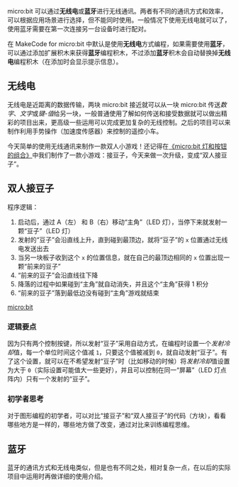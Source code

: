 micro:bit 可以通过**无线电**或**蓝牙**进行无线通讯。两者有不同的通讯方式和效率，可以根据应用场景进行选择，但不能同时使用。一般情况下使用无线电就可以了，使用蓝牙需要在第一次连接另一台设备时进行配对。

在 MakeCode for micro:bit 中默认是使用**无线电**方式编程，如果需要使用**蓝牙**，可以通过添加扩展积木来获得**蓝牙**编程积木，不过添加**蓝牙**积木会自动替换掉**无线电**编程积木（在添加时会显示提示信息）。

## 无线电

无线电是近距离的数据传输，两块 micro:bit 接近就可以从一块 micro:bit 传送*数字*、*文字*或*键-值*给另一块，一般普通使用了解如何传送和接受数据就可以做出精彩的项目出来，更高级一些运用可以完成更加复杂的无线控制。之后的项目可以来制作利用手势操作（加速度传感器）来控制的遥控小车。

今天简单的使用无线通讯来制作一款双人小游戏！还记得在[《micro:bit 灯和按钮的组合》](/2018/0513/)中我们制作了一款小游戏：接豆子，今天来做一次升级，变成“双人接豆子”。

## 双人接豆子

程序逻辑：

1. 启动后，通过 A（左） 和 B（右）移动“主角”（LED 灯），当停下来就发射一颗“豆子”（LED 灯）
2. 发射的“豆子”会沿直线上升，直到碰到最顶边，就将“豆子”的 `x` 位置通过无线电发送出去
3. 当另一块板子收到这个 `x` 的位置信息，就在自己的最顶边相同的 `x` 位置出现一颗“前来的豆子”
4. “前来的豆子”会沿直线往下降
5. 降落的过程中如果碰到“主角”就自动消失，并且这个“主角”获得 1 积分
6. “前来的豆子”落到最低边没有碰到“主角”游戏就结束

[micro:bit](https://makecode.microbit.org/#pub:_Pvz3McPUj2uz ':include :type=iframe')

### 逻辑要点

因为只有两个控制按键，所以发射“豆子”采用自动方式，在编程时设置一个*发射冷却*值，每一个单位时间这个值减 `1`，只要这个值被减到 `0`，就自动发射“豆子”。有了这个设置，就可以在不希望发射“豆子”时（比如移动的时候）将*发射冷却*值设置为大于 `0`（实际设置可能值大一些更好），并且可以控制在同一“屏幕”（LED 灯点阵内）只有一个发射的“豆子”。

### 初学者思考

对于图形编程的初学者，可以对比“接豆子”和“双人接豆子”的代码（方块），看看哪些地方是一样的，哪些地方做了改变，通过对比来训练编程思维。

## 蓝牙

蓝牙的通讯方式和无线电类似，但是也有不同之处，相对复杂一点，在以后的实际项目中运用时再做详细的使用介绍。
